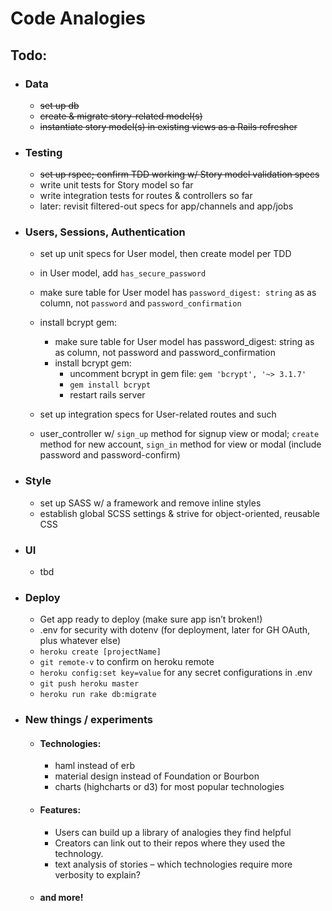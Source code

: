 # Code Analogies

## Todo:
- ### Data
  - ~~set up db~~
  - ~~create & migrate story-related model(s)~~
  - ~~instantiate story model(s) in existing views as a Rails refresher~~

- ### Testing
  - ~~set up rspec; confirm TDD working w/ Story model validation specs~~
  - write unit tests for Story model so far
  - write integration tests for routes & controllers so far
  - later: revisit filtered-out specs for app/channels and app/jobs

- ### Users, Sessions, Authentication
  - set up unit specs for User model, then create model per TDD
  - in User model, add `has_secure_password`
  - make sure table for User model has `password_digest: string` as as column, not `password` and `password_confirmation`
  - install bcrypt gem:
    - make sure table for User model has password_digest: string as as column, not password and password_confirmation
    - install bcrypt gem:
      - uncomment bcrypt in gem file: `gem 'bcrypt', '~> 3.1.7'`
      - `gem install bcrypt`
      - restart rails server

  - set up integration specs for User-related routes and such
  - user_controller w/ `sign_up` method for signup view or modal; `create` method for new account, `sign_in` method for view or modal (include password and password-confirm)

- ### Style
  - set up SASS w/ a framework and remove inline styles
  - establish global SCSS settings & strive for object-oriented, reusable CSS

- ### UI
  - tbd

- ### Deploy
  - Get app ready to deploy (make sure app isn’t broken!)
  - .env for security with dotenv (for deployment, later for GH OAuth, plus whatever else)
  - `heroku create [projectName]`
  - `git remote-v` to confirm on heroku remote
  - `heroku config:set key=value` for any secret configurations in .env
  - `git push heroku master`
  - `heroku run rake db:migrate`

- ### New things / experiments
  - #### Technologies:
    - haml instead of erb
    - material design instead of Foundation or Bourbon
    - charts (highcharts or d3) for most popular technologies
  - #### Features:
    - Users can build up a library of analogies they find helpful
    - Creators can link out to their repos where they used the technology.
    - text analysis of stories – which technologies require more verbosity to explain?

  - #### and more!
